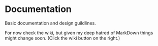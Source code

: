 Documentation
=============

Basic documentation and design guildlines.

For now check the wiki, but given my deep hatred of MarkDown things might change soon.
(Click the wiki button on the right.)

